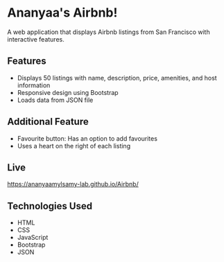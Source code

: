 # Ananyaa's Airbnb!
A web application that displays Airbnb listings from San Francisco with interactive features.

## Features
- Displays 50 listings with name, description, price, amenities, and host information
- Responsive design using Bootstrap
- Loads data from JSON file

## Additional Feature
- Favourite button: Has an option to add favourites 
- Uses a heart on the right of each listing

## Live
https://ananyaamylsamy-lab.github.io/Airbnb/

## Technologies Used
- HTML
- CSS
- JavaScript
- Bootstrap
- JSON
